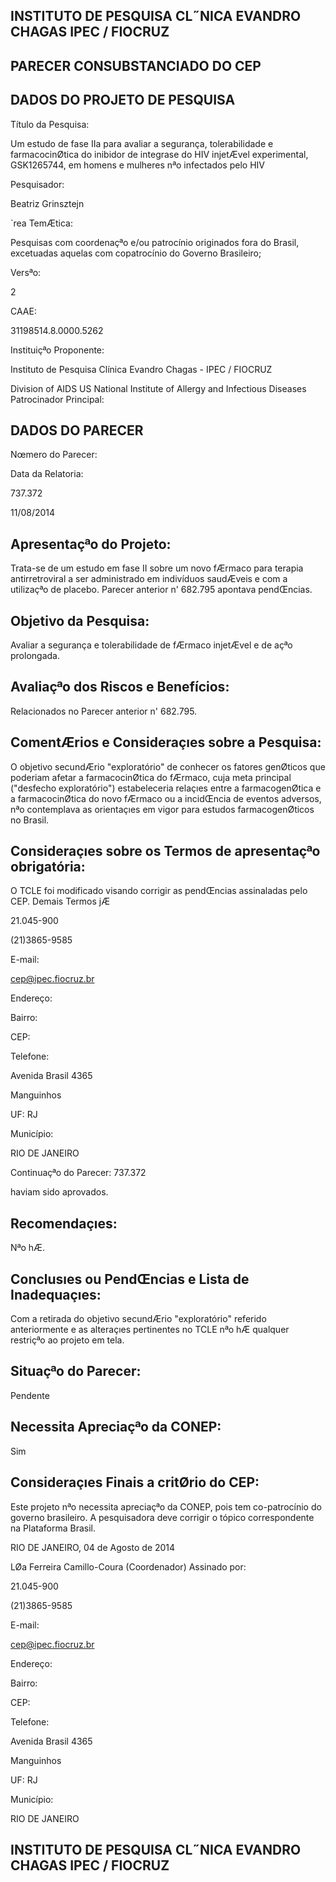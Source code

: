 ## INSTITUTO DE PESQUISA CL˝NICA EVANDRO CHAGAS IPEC / FIOCRUZ

<!-- image -->

## PARECER CONSUBSTANCIADO DO CEP

## DADOS DO PROJETO DE PESQUISA

Título da Pesquisa:

Um estudo de fase IIa para avaliar a segurança, tolerabilidade e farmacocinØtica do inibidor de integrase do HIV injetÆvel experimental, GSK1265744, em homens e mulheres nªo infectados pelo HIV

Pesquisador:

Beatriz Grinsztejn

`rea TemÆtica:

Pesquisas com coordenaçªo e/ou patrocínio originados fora do Brasil, excetuadas aquelas com copatrocínio do Governo Brasileiro;

Versªo:

2

CAAE:

31198514.8.0000.5262

Instituiçªo Proponente:

Instituto de Pesquisa Clínica Evandro Chagas - IPEC / FIOCRUZ

Division of AIDS US National Institute of Allergy and Infectious Diseases Patrocinador Principal:

## DADOS DO PARECER

Nœmero do Parecer:

Data da Relatoria:

737.372

11/08/2014

## Apresentaçªo do Projeto:

Trata-se de um estudo em fase II sobre um novo fÆrmaco para terapia antirretroviral a ser administrado em indivíduos saudÆveis e com a utilizaçªo de placebo. Parecer anterior n' 682.795 apontava pendŒncias.

## Objetivo da Pesquisa:

Avaliar a segurança e tolerabilidade de fÆrmaco injetÆvel e de açªo prolongada.

## Avaliaçªo dos Riscos e Benefícios:

Relacionados no Parecer anterior n' 682.795.

## ComentÆrios e Consideraçıes sobre a Pesquisa:

O objetivo secundÆrio "exploratório" de conhecer os fatores genØticos que poderiam afetar a farmacocinØtica do fÆrmaco, cuja meta principal ("desfecho exploratório") estabeleceria relaçıes entre a farmacogenØtica e a farmacocinØtica do novo fÆrmaco ou a incidŒncia de eventos adversos, nªo contemplava as orientaçıes em vigor para estudos farmacogenØticos no Brasil.

## Consideraçıes sobre os Termos de apresentaçªo obrigatória:

O TCLE foi modificado visando corrigir as pendŒncias assinaladas pelo CEP. Demais Termos jÆ

21.045-900

(21)3865-9585

E-mail:

cep@ipec.fiocruz.br

Endereço:

Bairro:

CEP:

Telefone:

Avenida Brasil 4365

Manguinhos

UF: RJ

Município:

RIO DE JANEIRO

Continuaçªo do Parecer: 737.372

haviam sido aprovados.

## Recomendaçıes:

Nªo hÆ.

## Conclusıes ou PendŒncias e Lista de Inadequaçıes:

Com a retirada do objetivo secundÆrio "exploratório" referido anteriormente e as alteraçıes pertinentes no TCLE nªo hÆ qualquer restriçªo ao projeto em tela.

## Situaçªo do Parecer:

Pendente

## Necessita Apreciaçªo da CONEP:

Sim

## Consideraçıes Finais a critØrio do CEP:

Este projeto nªo necessita apreciaçªo da CONEP, pois tem co-patrocínio do governo brasileiro. A pesquisadora deve corrigir o tópico correspondente na Plataforma Brasil.

RIO DE JANEIRO, 04 de Agosto de 2014

LØa Ferreira Camillo-Coura (Coordenador) Assinado por:

21.045-900

(21)3865-9585

E-mail:

cep@ipec.fiocruz.br

Endereço:

Bairro:

CEP:

Telefone:

Avenida Brasil 4365

Manguinhos

UF: RJ

Município:

RIO DE JANEIRO

## INSTITUTO DE PESQUISA CL˝NICA EVANDRO CHAGAS IPEC / FIOCRUZ

<!-- image -->